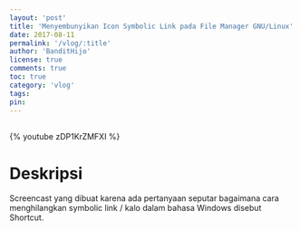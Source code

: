 ```yaml
---
layout: 'post'
title: 'Menyembunyikan Icon Symbolic Link pada File Manager GNU/Linux'
date: 2017-08-11
permalink: '/vlog/:title'
author: 'BanditHijo'
license: true
comments: true
toc: true
category: 'vlog'
tags:
pin:
---
```


<div style="margin-top:30px;"></div>

{% youtube zDP1KrZMFXI %}

# Deskripsi

Screencast yang dibuat karena ada pertanyaan seputar bagaimana cara menghilangkan symbolic link / kalo dalam bahasa Windows disebut Shortcut.
